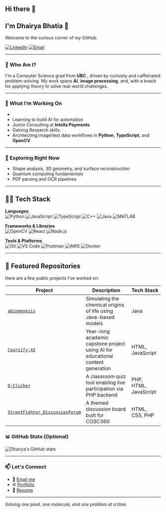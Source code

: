 ## Hi there 👋
## I'm Dhairya Bhatia 👋  
Welcome to the curious corner of my GitHub.

[![LinkedIn](https://img.shields.io/badge/-LinkedIn-blue?style=flat-square&logo=linkedin)](https://www.linkedin.com/in/dhairyanbhatia/)
[![Email](https://img.shields.io/badge/-Email-D14836?style=flat-square&logo=gmail&logoColor=white)](bhatiadhairya19@gmail.com)

---

### 🧠 Who Am I?
I'm a Computer Science grad from **UBC** , driven by curiosity and caffeinated problem-solving. My work spans **AI**, **image processing**, and, with a knack for applying theory to solve real-world challenges.

---

### 🚀 What I’m Working On
- 
- Learning to build AI for automation
- Junior Consulting at **Intella Payments**
- Gaining Research skills.
- Architecting image/text data workflows in **Python**, **TypeScript**, and **OpenCV**

---

### 🌱 Exploring Right Now
- Shape analysis, 3D geometry, and surface reconstruction  
- Quantum computing fundamentals  
- PDF parsing and OCR pipelines

---
## 🧑‍💻 Tech Stack

**Languages**  
![Python](https://img.shields.io/badge/Python-3776AB?style=flat-square&logo=python&logoColor=white)
![JavaScript](https://img.shields.io/badge/JavaScript-F7DF1E?style=flat-square&logo=javascript&logoColor=black)
![TypeScript](https://img.shields.io/badge/TypeScript-3178C6?style=flat-square&logo=typescript&logoColor=white)
![C++](https://img.shields.io/badge/C++-00599C?style=flat-square&logo=cplusplus&logoColor=white)
![Java](https://img.shields.io/badge/Java-ED8B00?style=flat-square&logo=java&logoColor=white)
![MATLAB](https://img.shields.io/badge/MATLAB-0076A8?style=flat-square&logo=mathworks&logoColor=white)

**Frameworks & Libraries**  
![OpenCV](https://img.shields.io/badge/OpenCV-5C3EE8?style=flat-square&logo=opencv&logoColor=white)
![React](https://img.shields.io/badge/React-20232A?style=flat-square&logo=react)
![Node.js](https://img.shields.io/badge/Node.js-339933?style=flat-square&logo=nodedotjs&logoColor=white)

**Tools & Platforms**  
![Git](https://img.shields.io/badge/Git-F05032?style=flat-square&logo=git&logoColor=white)
![VS Code](https://img.shields.io/badge/VS%20Code-007ACC?style=flat-square&logo=visual-studio-code&logoColor=white)
![Postman](https://img.shields.io/badge/Postman-FF6C37?style=flat-square&logo=postman&logoColor=white)
![AWS](https://img.shields.io/badge/AWS-232F3E?style=flat-square&logo=amazon-aws)
![Docker](https://img.shields.io/badge/Docker-2496ED?style=flat-square&logo=docker&logoColor=white)

---

## 📂 Featured Repositories

Here are a few public projects I've worked on:


| Project | Description | Tech Stack |
|---------|-------------|------------|
| [`abiogenesis`](https://github.com/dhairyab0069/abiogenesis) | Simulating the chemical origins of life using Java-based models | Java |
| [`Coursify-AI`](https://github.com/dhairyab0069/Coursify-AI) | Year-long academic capstone project using AI for educational content generation  | HTML, JavaScript |
| [`Q-Clicker`](https://github.com/dhairyab0069/Q-Clicker) | A classroom quiz tool enabling live participation via PHP backend | PHP, HTML, JavaScript |
| [`StreetFighter_DiscussionForum`](https://github.com/dhairyab0069/StreetFighter_DiscussionForum) | A themed discussion board built for COSC360 | HTML, CSS, PHP |

### 📊 GitHub Stats (Optional)
<p align="left">
  <img src="https://github-readme-stats.vercel.app/api?username=your-github-username&show_icons=true&theme=radical" alt="Dhairya's GitHub stats"/>
</p>

---

### 📫 Let's Connect
- 📧 [Email me](mailto:your-email@example.com)  
- 🌐 [Portfolio](https://your-portfolio-link.com)  
- 📄 [Resume](https://your-resume-link.com)  

---

_Solving one pixel, one molecule, and one problem at a time._
  

